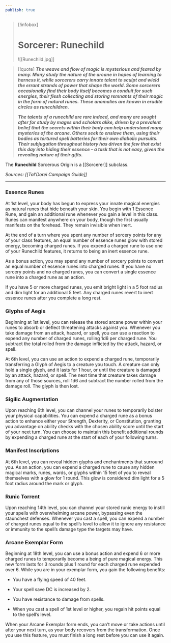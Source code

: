 ```yaml
---
publish: true
---
```

> [!infobox]
> # Sorcerer: Runechild
> ![[Runechild.jpg]]

> [!quote]
> **_The weave and flow of magic is mysterious and feared by many. Many study the nature of the arcane in hopes of learning to harness it, while sorcerers carry innate talent to sculpt and wield the errant strands of power that shape the world. Some sorcerers occasionally find their body itself becomes a conduit for such energies, their flesh collecting and storing remnants of their magic in the form of natural runes. These anomalies are known in erudite circles as runechildren._**
>
> **_The talents of a runechild are rare indeed, and many are sought after for study by mages and scholars alike, driven by a prevalent belief that the secrets within their body can help understand many mysteries of the arcane. Others seek to enslave them, using their bodies as tortured spell batteries for their own diabolic pursuits. Their subjugation throughout history has driven the few that exist this day into hiding their essence – a task that is not easy, given the revealing nature of their gifts._**

The **Runechild** Sorcerous Origin is a [[Sorcerer]] subclass.

*Sources: [[Tal'Dorei Campaign Guide]]*
***
### Essence Runes

At 1st level, your body has begun to express your innate magical energies as natural runes that hide beneath your skin. You begin with 1 Essence Rune, and gain an additional rune whenever you gain a level in this class. Runes can manifest anywhere on your body, though the first usually manifests on the forehead. They remain invisible when inert.

At the end of a turn where you spent any number of sorcery points for any of your class features, an equal number of essence runes glow with stored energy, becoming charged runes. If you expend a charged rune to use one of your Runechild features, it returns to being an inert essence rune.

As a bonus action, you may spend any number of sorcery points to convert an equal number of essence runes into charged runes. If you have no sorcery points and no charged runes, you can convert a single essence rune into a charged rune as an action.

If you have 5 or more charged runes, you emit bright light in a 5 foot radius and dim light for an additional 5 feet. Any charged runes revert to inert essence runes after you complete a long rest.

### Glyphs of Aegis

Beginning at 1st level, you can release the stored arcane power within your runes to absorb or deflect threatening attacks against you. Whenever you take damage from an attack, hazard, or spell, you can use a reaction to expend any number of charged runes, rolling 1d6 per charged rune. You subtract the total rolled from the damage inflicted by the attack, hazard, or spell.

At 6th level, you can use an action to expend a charged rune, temporarily transferring a Glyph of Aegis to a creature you touch. A creature can only hold a single glyph, and it lasts for 1 hour, or until the creature is damaged by an attack, hazard, or spell. The next time that creature takes damage from any of those sources, roll 1d6 and subtract the number rolled from the damage roll. The glyph is then lost.

### Sigilic Augmentation

Upon reaching 6th level, you can channel your runes to temporarily bolster your physical capabilities. You can expend a charged rune as a bonus action to enhance either your Strength, Dexterity, or Constitution, granting you advantage on ability checks with the chosen ability score until the start of your next turn. You can choose to maintain this benefit additional rounds by expending a charged rune at the start of each of your following turns.

### Manifest Inscriptions

At 6th level, you can reveal hidden glyphs and enchantments that surround you. As an action, you can expend a charged rune to cause any hidden magical marks, runes, wards, or glyphs within 15 feet of you to reveal themselves with a glow for 1 round. This glow is considered dim light for a 5 foot radius around the mark or glyph.

### Runic Torrent

Upon reaching 14th level, you can channel your stored runic energy to instill your spells with overwhelming arcane power, bypassing even the staunchest defenses. Whenever you cast a spell, you can expend a number of charged runes equal to the spell’s level to allow it to ignore any resistance or immunity to the spell’s damage type the targets may have.

### Arcane Exemplar Form

Beginning at 18th level, you can use a bonus action and expend 6 or more charged runes to temporarily become a being of pure magical energy. This new form lasts for 3 rounds plus 1 round for each charged rune expended over 6. While you are in your exemplar form, you gain the following benefits:

- You have a flying speed of 40 feet.

- Your spell save DC is increased by 2.

- You have resistance to damage from spells.

- When you cast a spell of 1st level or higher, you regain hit points equal to the spell’s level.

When your Arcane Exemplar form ends, you can’t move or take actions until after your next turn, as your body recovers from the transformation. Once you use this feature, you must finish a long rest before you can use it again.